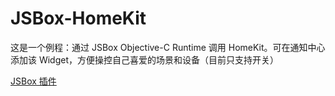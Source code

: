 # JSBox-HomeKit

这是一个例程：通过 JSBox Objective-C Runtime 调用 HomeKit。可在通知中心添加该 Widget，方便操控自己喜爱的场景和设备（目前只支持开关）

[JSBox 插件](https://raw.githubusercontent.com/jayqizone/JSBox-HomeKit/master/HomeKit/.output/HomeKit.box)
